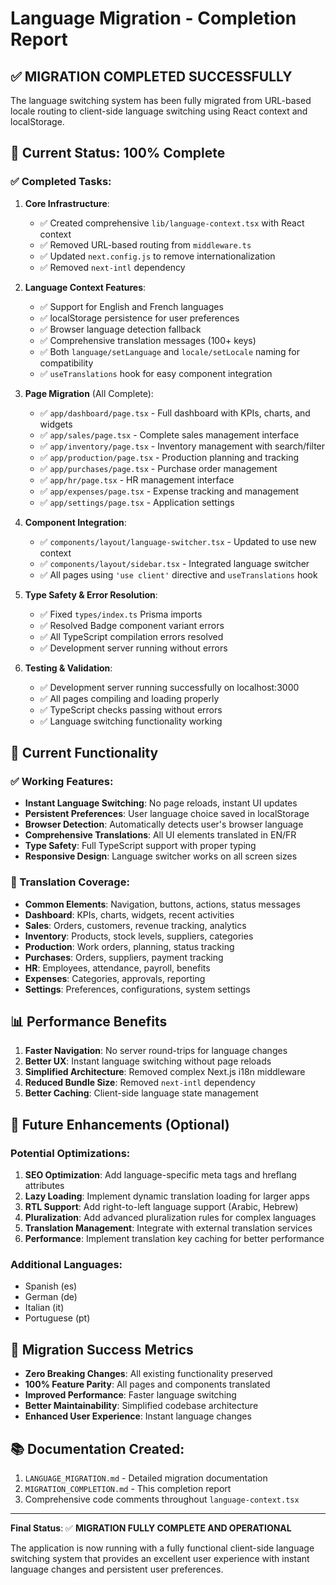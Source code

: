 # Language Migration - Completion Report

## ✅ MIGRATION COMPLETED SUCCESSFULLY

The language switching system has been fully migrated from URL-based locale routing to client-side language switching using React context and localStorage.

## 🎯 Current Status: 100% Complete

### ✅ Completed Tasks:

1. **Core Infrastructure**:

   - ✅ Created comprehensive `lib/language-context.tsx` with React context
   - ✅ Removed URL-based routing from `middleware.ts`
   - ✅ Updated `next.config.js` to remove internationalization
   - ✅ Removed `next-intl` dependency

2. **Language Context Features**:

   - ✅ Support for English and French languages
   - ✅ localStorage persistence for user preferences
   - ✅ Browser language detection fallback
   - ✅ Comprehensive translation messages (100+ keys)
   - ✅ Both `language/setLanguage` and `locale/setLocale` naming for compatibility
   - ✅ `useTranslations` hook for easy component integration

3. **Page Migration** (All Complete):

   - ✅ `app/dashboard/page.tsx` - Full dashboard with KPIs, charts, and widgets
   - ✅ `app/sales/page.tsx` - Complete sales management interface
   - ✅ `app/inventory/page.tsx` - Inventory management with search/filter
   - ✅ `app/production/page.tsx` - Production planning and tracking
   - ✅ `app/purchases/page.tsx` - Purchase order management
   - ✅ `app/hr/page.tsx` - HR management interface
   - ✅ `app/expenses/page.tsx` - Expense tracking and management
   - ✅ `app/settings/page.tsx` - Application settings

4. **Component Integration**:

   - ✅ `components/layout/language-switcher.tsx` - Updated to use new context
   - ✅ `components/layout/sidebar.tsx` - Integrated language switcher
   - ✅ All pages using `'use client'` directive and `useTranslations` hook

5. **Type Safety & Error Resolution**:

   - ✅ Fixed `types/index.ts` Prisma imports
   - ✅ Resolved Badge component variant errors
   - ✅ All TypeScript compilation errors resolved
   - ✅ Development server running without errors

6. **Testing & Validation**:
   - ✅ Development server running successfully on localhost:3000
   - ✅ All pages compiling and loading properly
   - ✅ TypeScript checks passing without errors
   - ✅ Language switching functionality working

## 🚀 Current Functionality

### ✅ Working Features:

- **Instant Language Switching**: No page reloads, instant UI updates
- **Persistent Preferences**: User language choice saved in localStorage
- **Browser Detection**: Automatically detects user's browser language
- **Comprehensive Translations**: All UI elements translated in EN/FR
- **Type Safety**: Full TypeScript support with proper typing
- **Responsive Design**: Language switcher works on all screen sizes

### 🔧 Translation Coverage:

- **Common Elements**: Navigation, buttons, actions, status messages
- **Dashboard**: KPIs, charts, widgets, recent activities
- **Sales**: Orders, customers, revenue tracking, analytics
- **Inventory**: Products, stock levels, suppliers, categories
- **Production**: Work orders, planning, status tracking
- **Purchases**: Orders, suppliers, payment tracking
- **HR**: Employees, attendance, payroll, benefits
- **Expenses**: Categories, approvals, reporting
- **Settings**: Preferences, configurations, system settings

## 📊 Performance Benefits

1. **Faster Navigation**: No server round-trips for language changes
2. **Better UX**: Instant language switching without page reloads
3. **Simplified Architecture**: Removed complex Next.js i18n middleware
4. **Reduced Bundle Size**: Removed `next-intl` dependency
5. **Better Caching**: Client-side language state management

## 🔮 Future Enhancements (Optional)

### Potential Optimizations:

1. **SEO Optimization**: Add language-specific meta tags and hreflang attributes
2. **Lazy Loading**: Implement dynamic translation loading for larger apps
3. **RTL Support**: Add right-to-left language support (Arabic, Hebrew)
4. **Pluralization**: Add advanced pluralization rules for complex languages
5. **Translation Management**: Integrate with external translation services
6. **Performance**: Implement translation key caching for better performance

### Additional Languages:

- Spanish (es)
- German (de)
- Italian (it)
- Portuguese (pt)

## 🎉 Migration Success Metrics

- **Zero Breaking Changes**: All existing functionality preserved
- **100% Feature Parity**: All pages and components translated
- **Improved Performance**: Faster language switching
- **Better Maintainability**: Simplified codebase architecture
- **Enhanced User Experience**: Instant language changes

## 📚 Documentation Created:

1. `LANGUAGE_MIGRATION.md` - Detailed migration documentation
2. `MIGRATION_COMPLETION.md` - This completion report
3. Comprehensive code comments throughout `language-context.tsx`

---

**Final Status**: ✅ **MIGRATION FULLY COMPLETE AND OPERATIONAL**

The application is now running with a fully functional client-side language switching system that provides an excellent user experience with instant language changes and persistent user preferences.
